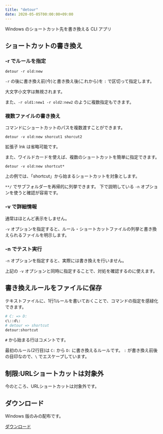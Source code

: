 ```yaml
---
title: "detour"
date: 2020-05-05T00:00:00+09:00
---
```


Windows のショートカット先を書き換える CLI アプリ

<!--more-->

## ショートカットの書き換え

### -r でルールを指定

```
detour -r old:new
```

`-r` の後に書き換え前(今)と書き換え後(これから)を `:` で区切って指定します。

大文字小文字は無視されます。

また、`-r old1:new1 -r old2:new2` のように複数指定もできます。

### 複数ファイルの書き換え

コマンドにショートカットのパスを複数渡すことができます。

```
detour -v old:new shorcut1 shorcut2
```

拡張子 lnk は省略可能です。

また、ワイルドカードを使えば、複数のショートカットを簡単に指定できます。

```
detour -v old:new shortcut*
```

上の例では、「shortcut」から始まるショートカットを対象とします。

`**/` でサブフォルダーを再帰的に列挙できます。
下で説明している `-n` オプションを使うと確認が容易です。

### -v で詳細情報

通常はほとんど表示をしません。

`-v` オプションを指定すると、ルール・ショートカットファイルの列挙と書き換えられるファイルを明示します。

### -n でテスト実行

`-n` オプションを指定すると、実際には書き換えを行いません。

上記の `-v` オプションと同時に指定することで、対処を確認するのに使えます。

## 書き換えルールをファイルに保存

テキストファイルに、1行1ルールを書いておくことで、コマンドの指定を感緑化できます。

```sh
# C: => D:
c\::d\:
# detour => shortcut
detour:shortcut
```

`#` から始まる行はコメントです。

最初のルール(2行目)は `C:` から `D:` に書き換えるルールです。
`:` が書き換え前後の目印なので、`\` でエスケープしています。


## 制限:URLショートカットは対象外

今のところ、URLショートカットは対象外です。

## ダウンロード

Windows 版のみの配布です。

[ダウンロード](https://github.com/shu-go/detour/releases)
